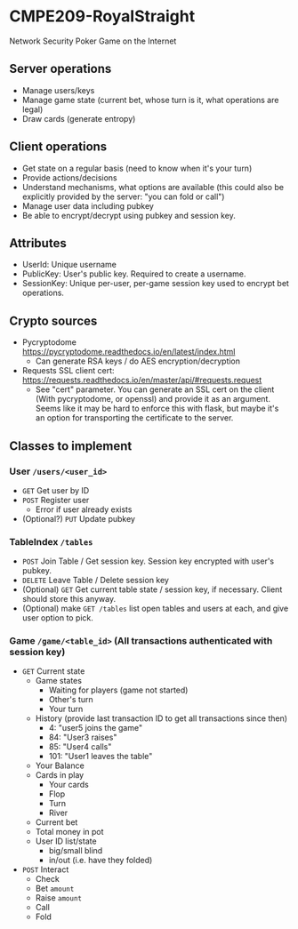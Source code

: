 # CMPE209-RoyalStraight
Network Security Poker Game on the Internet

## Server operations

- Manage users/keys
- Manage game state (current bet, whose turn is it, what operations are legal)
- Draw cards (generate entropy)

## Client operations

- Get state on a regular basis (need to know when it's your turn)
- Provide actions/decisions
- Understand mechanisms, what options are available (this could also be explicitly provided by the server: "you can fold or call")
- Manage user data including pubkey
- Be able to encrypt/decrypt using pubkey and session key.

## Attributes

- UserId: Unique username
- PublicKey: User's public key. Required to create a username.
- SessionKey: Unique per-user, per-game session key used to encrypt bet operations.

## Crypto sources

- Pycryptodome https://pycryptodome.readthedocs.io/en/latest/index.html
  - Can generate RSA keys / do AES encryption/decryption
- Requests SSL client cert: https://requests.readthedocs.io/en/master/api/#requests.request
  - See "cert" parameter. You can generate an SSL cert on the client (With pycryptodome, or openssl) and provide it as an argument. Seems like it may be hard to enforce this with flask, but maybe it's an option for transporting the certificate to the server.

## Classes to implement

### User `/users/<user_id>`
- `GET` Get user by ID
- `POST` Register user
  - Error if user already exists
- (Optional?) `PUT` Update pubkey

### TableIndex `/tables`
  - `POST` Join Table / Get session key. Session key encrypted with user's pubkey.
  - `DELETE` Leave Table / Delete session key
  - (Optional) `GET` Get current table state / session key, if necessary. Client should store this anyway.
  - (Optional) make `GET /tables` list open tables and users at each, and give user option to pick.

### Game `/game/<table_id>` (All transactions authenticated with session key)
- `GET` Current state
  - Game states
    - Waiting for players (game not started)
    - Other's turn
    - Your turn
  - History (provide last transaction ID to get all transactions since then)
    - 4: "user5 joins the game"
    - 84: "User3 raises"
    - 85: "User4 calls"
    - 101: "User1 leaves the table"
  - Your Balance
  - Cards in play
    - Your cards
    - Flop
    - Turn
    - River
  - Current bet
  - Total money in pot
  - User ID list/state
    - big/small blind
    - in/out (i.e. have they folded)
- `POST` Interact
  - Check
  - Bet `amount`
  - Raise `amount`
  - Call 
  - Fold